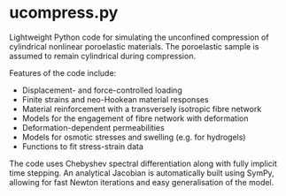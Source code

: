 # ucompress.py

Lightweight Python code for simulating the unconfined compression of
cylindrical nonlinear poroelastic materials.  The poroelastic sample
is assumed to remain cylindrical during compression.

Features of the code include:
* Displacement- and force-controlled loading
* Finite strains and neo-Hookean material responses
* Material reinforcement with a transversely isotropic fibre network
* Models for the engagement of fibre network with deformation
* Deformation-dependent permeabilities
* Models for osmotic stresses and swelling (e.g. for hydrogels)
* Functions to fit stress-strain data


The code uses Chebyshev spectral differentiation 
along with fully implicit time stepping.  An analytical
Jacobian is automatically built using SymPy, allowing
for fast Newton iterations and easy generalisation
of the model. 